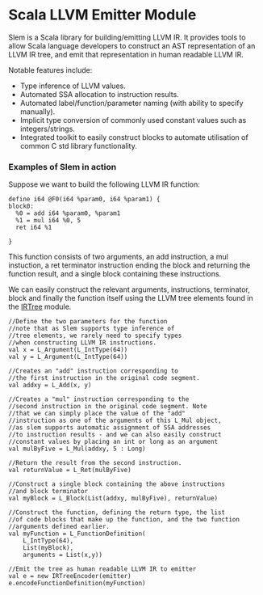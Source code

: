 # Scala LLVM Emitter Module #

Slem is a Scala library for building/emitting LLVM IR. It provides tools to allow Scala language developers to construct an AST representation of an LLVM IR tree, and emit that representation in human readable LLVM IR.

Notable features include:
  * Type inference of LLVM values.
  * Automated SSA allocation to instruction results.
  * Automated label/function/parameter naming (with ability to specify manually).
  * Implicit type conversion of commonly used constant values such as integers/strings.
  * Integrated toolkit to easily construct blocks to automate utilisation of common C std library functionality.

### Examples of Slem in action ###

Suppose we want to build the following LLVM IR function:
```
define i64 @F0(i64 %param0, i64 %param1) {
block0:
  %0 = add i64 %param0, %param1
  %1 = mul i64 %0, 5
  ret i64 %1

}
```
This function consists of two arguments, an add instruction, a mul instuction, a ret terminator instruction ending the block and returning the function result, and a single block containing these instructions.

We can easily construct the relevant arguments, instructions, terminator, block and finally the function itself using the LLVM tree elements found in the [IRTree](https://code.google.com/p/slem/source/browse/trunk/slem/src/org/slem/IRTree.scala) module.

```
//Define the two parameters for the function
//note that as Slem supports type inference of 
//tree elements, we rarely need to specify types
//when constructing LLVM IR instructions.
val x = L_Argument(L_IntType(64))
val y = L_Argument(L_IntType(64))

//Creates an "add" instruction corresponding to
//the first instruction in the original code segment.
val addxy = L_Add(x, y)

//Creates a "mul" instruction corresponding to the
//second instruction in the original code segment. Note
//that we can simply place the value of the "add"
//instruction as one of the arguments of this L_Mul object,
//as slem supports automatic assignment of SSA addresses
//to instruction results - and we can also easily construct
//constant values by placing an int or long as an argument
val mulByFive = L_Mul(addxy, 5 : Long)

//Return the result from the second instruction.
val returnValue = L_Ret(mulByFive)

//Construct a single block containing the above instructions
//and block terminator
val myBlock = L_Block(List(addxy, mulByFive), returnValue)

//Construct the function, defining the return type, the list
//of code blocks that make up the function, and the two function
//arguments defined earlier.
val myFunction = L_FunctionDefinition(
    L_IntType(64), 
    List(myBlock), 
    arguments = List(x,y))

//Emit the tree as human readable LLVM IR to emitter
val e = new IRTreeEncoder(emitter)
e.encodeFunctionDefinition(myFunction)

```